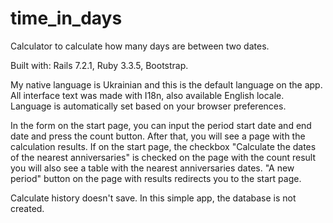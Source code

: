 # time_in_days

Calculator to calculate how many days are between two dates.

Built with: Rails 7.2.1, Ruby 3.3.5, Bootstrap.

My native language is Ukrainian and this is the default language on the app. All interface text was made with I18n, also available English locale. Language is automatically set based on your browser preferences.

In the form on the start page, you can input the period start date and end date and press the count button. After that, you will see a page with the calculation results. If on the start page, the checkbox "Calculate the dates of the nearest anniversaries" is checked on the page with the count result you will also see a table with the nearest anniversaries dates. "A new period" button on the page with results redirects you to the start page.

Calculate history doesn't save. In this simple app, the database is not created.